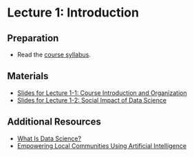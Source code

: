 # Lecture 1: Introduction

## Preparation

- Read the [course syllabus](../syllabus.md).

## Materials

- [Slides for Lecture 1-1: Course Introduction and Organization](https://github.com/MultiX-Amsterdam/data-science-book-uva/raw/main/files/lec1-1.pdf)
- [Slides for Lecture 1-2: Social Impact of Data Science](https://github.com/MultiX-Amsterdam/data-science-book-uva/raw/main/files/lec1-2.pdf)

## Additional Resources

- [What Is Data Science?](https://jakevdp.github.io/PythonDataScienceHandbook/00.00-preface.html)
- [Empowering Local Communities Using Artificial Intelligence](https://doi.org/10.1016/j.patter.2022.100449)
